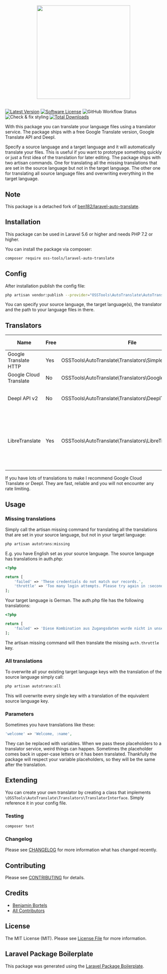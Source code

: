<h6 align="center">
    <img src="https://i.ibb.co/5hhcPSH/defile-de-mode-1.png" width="300"/>
</h6>

[![Latest Version](https://img.shields.io/github/release/oss-tools/laravel-auto-translate.svg?style=flat-square)](https://github.com/oss-tools/laravel-auto-translate/releases)
[![Software License](https://img.shields.io/badge/license-MIT-brightgreen.svg?style=flat-square)](LICENSE.md)
![GitHub Workflow Status](https://img.shields.io/github/actions/workflow/status/oss-tools/laravel-auto-translate/run-tests.yml?label=tests&branch=master)
![Check & fix styling](https://github.com/oss-tools/laravel-auto-translate/workflows/Check%20&%20fix%20styling/badge.svg)
[![Total Downloads](https://img.shields.io/packagist/dt/oss-tools/laravel-auto-translate.svg?style=flat-square)](https://packagist.org/packages/oss-tools/laravel-auto-translate)

With this package you can translate your language files using a translator service. The package ships with a free Google Translate version, Google Translate API and Deepl.

Specify a source language and a target language and it will automatically translate your files. This is useful if you want to prototype something quickly or just a first idea of the translation for later editing. The package ships with two artisan commands. One for translating all the missing translations that are set in the source language but not in the target language. The other one for translating all source language files and overwriting everything in the target language.

## Note
This package is a detached fork of [ben182/laravel-auto-translate](https://github.com/ben182/laravel-auto-translate).

## Installation

This package can be used in Laravel 5.6 or higher and needs PHP 7.2 or higher.

You can install the package via composer:

```bash
composer require oss-tools/laravel-auto-translate
```

## Config

After installation publish the config file:

```bash
php artisan vendor:publish --provider="OSSTools\AutoTranslate\AutoTranslateServiceProvider"
```

You can specify your source language, the target language(s), the translator and the path to your language files in there.

## Translators

| Name                   | Free | File                                                        | Documentation                       | Available languages |
|------------------------|------|-------------------------------------------------------------|-------------------------------------|----------|
| Google Translate HTTP  | Yes  | OSSTools\AutoTranslate\Translators\SimpleGoogleTranslator   | /                                   | Over 100 |
| Google Cloud Translate | No   | OSSTools\AutoTranslate\Translators\GoogleCloudTranslator    | [Documentation](https://cloud.google.com/translate/) | Over 100 |
| Deepl API v2           | No   | OSSTools\AutoTranslate\Translators\DeeplTranslator          | [Documentation](https://www.deepl.com/docs-api.html) | EN, DE, FR, ES, PT, IT, NL, PL, RU |
| LibreTranslate         | Yes  | OSSTools\AutoTranslate\Translators\LibreTranslateTranslator | [Documentation](https://github.com/LibreTranslate/LibreTranslate) | AR, EN, ZH, NL, FI, FR, DE, HI, HU, ID, GA, IT, JA, KO, PL, PT, RU, ES, SV, TR, UK, VI |

If you have lots of translations to make I recommend Google Cloud Translate or Deepl. They are fast, reliable and you will not encounter any rate limiting.

## Usage

### Missing translations

Simply call the artisan missing command for translating all the translations that are set in your source language, but not in your target language:

```bash
php artisan autotrans:missing
```

E.g. you have English set as your source language. The source language has translations in auth.php:

```php
<?php

return [
    'failed' => 'These credentials do not match our records.',
    'throttle' => 'Too many login attempts. Please try again in :seconds seconds.',
];
```

Your target language is German. The auth.php file has the following translations:

```php
<?php

return [
    'failed' => 'Diese Kombination aus Zugangsdaten wurde nicht in unserer Datenbank gefunden.',
];
```

The artisan missing command will then translate the missing `auth.throttle` key.

### All translations

To overwrite all your existing target language keys with the translation of the source language simply call:

```bash
php artisan autotrans:all
```

This will overwrite every single key with a translation of the equivalent source language key.

### Parameters

Sometimes you have translations like these:

```php
'welcome' => 'Welcome, :name',
```

They can be replaced with variables. When we pass these placeholders to a translator service, weird things can happen. Sometimes the placeholder comes back in upper-case letters or it has been translated. Thankfully the package will respect your variable placeholders, so they will be the same after the translation.

## Extending

You can create your own translator by creating a class that implements `\OSSTools\AutoTranslate\Translators\TranslatorInterface`. Simply reference it in your config file.

### Testing

``` bash
composer test
```

### Changelog

Please see [CHANGELOG](CHANGELOG.md) for more information what has changed recently.

## Contributing

Please see [CONTRIBUTING](CONTRIBUTING.md) for details.

## Credits

- [Benjamin Bortels](https://github.com/ben182)
- [All Contributors](../../contributors)

## License

The MIT License (MIT). Please see [License File](LICENSE.md) for more information.

## Laravel Package Boilerplate

This package was generated using the [Laravel Package Boilerplate](https://laravelpackageboilerplate.com).
